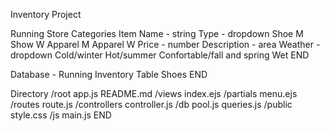 Inventory Project

Running Store
Categories 
 Item Name - string
 Type - dropdown
   Shoe M
   Show W
   Apparel M
   Apparel W
 Price - number
 Description - area
 Weather - dropdown
    Cold/winter
    Hot/summer
    Confortable/fall and spring
    Wet
END


Database - Running Inventory
   Table Shoes
END

Directory
/root
  app.js
  README.md
  /views
    index.ejs
    /partials
      menu.ejs
  /routes
    route.js
  /controllers
    controller.js
  /db
    pool.js
    queries.js
  /public
    style.css
    /js
      main.js
END
